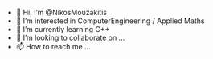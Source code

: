 - 👋 Hi, I’m @NikosMouzakitis
- 👀 I’m interested in ComputerEngineering / Applied Maths
- 🌱 I’m currently learning C++
- 💞️ I’m looking to collaborate on ...
- 📫 How to reach me ...

<!---
NikosMouzakitis/NikosMouzakitis is a ✨ special ✨ repository because its `README.md` (this file) appears on your GitHub profile.
You can click the Preview link to take a look at your changes.
--->
